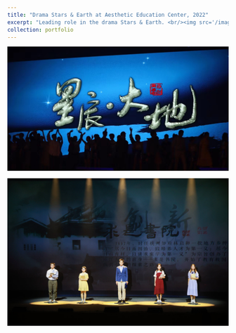 ```yaml
---
title: "Drama Stars & Earth at Aesthetic Education Center, 2022"
excerpt: "Leading role in the drama Stars & Earth. <br/><img src='/images/Stars&Earth.jpg'>"
collection: portfolio
---
```

![SE2](/images/SE2.png)  

![SE3](/images/SE3.png)
